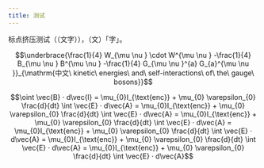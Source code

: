 ```yaml
---
title: 测试
---
```


标点挤压测试（（文字）），（文）「字」。

$$\underbrace{\frac{1}{4} W_{\mu \nu } \cdot W^{\mu \nu } -\frac{1}{4} B_{\mu \nu } B^{\mu \nu } -\frac{1}{4} G_{\mu \nu }^{a} G_{a}^{\mu \nu }}_{\mathrm{中文\ kinetic\ energies\ and\ self-interactions\ of\ the\ gauge\ bosons}}$$

$$\oint \vec{B} · d\vec{l} = \mu_{0}I_{\text{enc}} + \mu_{0} \varepsilon_{0} \frac{d}{dt} \int \vec{E} · d\vec{A} = \mu_{0}I_{\text{enc}} + \mu_{0} \varepsilon_{0} \frac{d}{dt} \int \vec{E} · d\vec{A} = \mu_{0}I_{\text{enc}} + \mu_{0} \varepsilon_{0} \frac{d}{dt} \int \vec{E} · d\vec{A} = \mu_{0}I_{\text{enc}} + \mu_{0} \varepsilon_{0} \frac{d}{dt} \int \vec{E} · d\vec{A} = \mu_{0}I_{\text{enc}} + \mu_{0} \varepsilon_{0} \frac{d}{dt} \int \vec{E} · d\vec{A} = \mu_{0}I_{\text{enc}} + \mu_{0} \varepsilon_{0} \frac{d}{dt} \int \vec{E} · d\vec{A}$$
